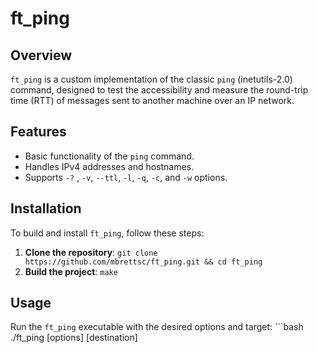 # ft_ping

## Overview

`ft_ping` is a custom implementation of the classic `ping` (inetutils-2.0) command, designed to test the accessibility and measure the round-trip time (RTT) of messages sent to another machine over an IP network.

## Features

-   Basic functionality of the `ping` command.
-   Handles IPv4 addresses and hostnames.
-   Supports `-?` , `-v`, `--ttl`, `-l`, `-q`, `-c`, and `-w` options.


## Installation
 To build and install `ft_ping`, follow these steps: 
 1. **Clone the repository**: ```git clone https://github.com/mbrettsc/ft_ping.git && cd ft_ping``` 
 2. **Build the project**: ```make```
    
## Usage 
Run the `ft_ping` executable with the desired options and target: ```bash ./ft_ping [options] [destination]
